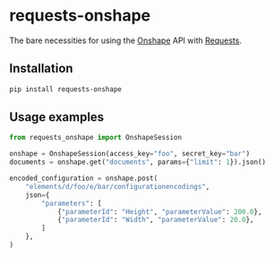 requests-onshape
================
The bare necessities for using the [Onshape](https://www.onshape.com) API with [Requests](https://github.com/requests/requests).

## Installation
```sh
pip install requests-onshape
```

## Usage examples
```python
from requests_onshape import OnshapeSession

onshape = OnshapeSession(access_key="foo", secret_key="bar")
documents = onshape.get("documents", params={"limit": 1}).json()

encoded_configuration = onshape.post(
    "elements/d/foo/e/bar/configurationencodings",
    json={
        "parameters": [
            {"parameterId": "Height", "parameterValue": 200.0},
            {"parameterId": "Width", "parameterValue": 20.0},
        ]
    },
)
```
